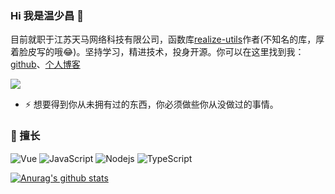 ### Hi 我是温少昌 👋

目前就职于江苏天马网络科技有限公司，函数库[realize-utils](https://github.com/wenreq/realize-utils)作者(不知名的库，厚着脸皮写的哦😂)。坚持学习，精进技术，投身开源。你可以在这里找到我：[github](https://github.com/wenreq)、[个人博客](http://124.222.234.238/blog/)

![](https://visitor-badge.glitch.me/badge?page_id=wenreq.wenreq)

- ⚡ 想要得到你从未拥有过的东西，你必须做些你从没做过的事情。

### 🌱 擅长

![Vue](https://img.shields.io/badge/-Vue-339933?style=flat-square&logo=vue.js&logoColor=white)
![JavaScript](https://img.shields.io/badge/-JavaScript-black?style=flat-square&logo=javascript)
![Nodejs](https://img.shields.io/badge/-Nodejs-339933?style=flat-square&logo=Node.js&logoColor=white)
![TypeScript](https://img.shields.io/badge/-TypeScript-007ACC?style=flat-square&logo=typescript&logoColor=white)

[![Anurag's github stats](https://github-readme-stats.vercel.app/api?username=wenreq)](https://github.com/anuraghazra/github-readme-stats)

<!--
**wenreq/wenreq** is a ✨ _special_ ✨ repository because its `README.md` (this file) appears on your GitHub profile.

Here are some ideas to get you started:

- 🔭 I’m currently working on ...
- 🌱 I’m currently learning ...
- 👯 I’m looking to collaborate on ...
- 🤔 I’m looking for help with ...
- 💬 Ask me about ...
- 📫 How to reach me: ...
- 😄 Pronouns: ...
- ⚡ Fun fact: ...
-->
